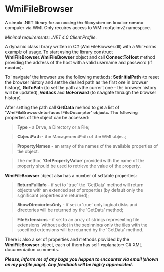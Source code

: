 # WmiFileBrowser
A simple .NET library for accessing the filesystem on local or remote computer via WMI. Only requires access to WMI root\cimv2 namespace.

*Minimal requirements: .NET 4.0 Client Profile.*

A dynamic class library written in C# (WmiFileBrowser.dll) with a WinForms example of usage. To start using the library construct **WmiFileBrowser.WmiFileBrowser** object and call **ConnectToHost** method providing the address of the host with a valid username and password (if needed).

To 'navigate' the browser use the following methods: **SetInitialPath** (to reset the browser history and set the desired path as the first one in browser history), **GoToPath** (to set the path as the current one - the browser history will be updated), **GoBack** and **GoForward** (to navigate through the browser history).

After setting the path call **GetData** method to get a list of 'WmiFileBrowser.Interfaces.IFileDescriptor' objects. The following properties of the object can be accessed:

 > **Type** - a Drive, a Directory or a File;

 > **ObjectPath** - the ManagementPath of the WMI object;

 > **PropertyNames** - an array of the names of the available properties of the object.

 > The method **'GetPropertyValue'** provided with the name of the property should be used to retrieve the value of the property.

**WmiFileBrowser** object also has a number of settable properties:

 > **ReturnFullInfo** - if set to 'true' the 'GetData' method will return objects with an extended set of properties (by default only the significant properties are returned);

 > **ShowDirectoriesOnly** - if set to 'true' only logical disks and directories will be returned by the 'GetData' method;

 > **FileExtensions** - if set to an array of strings representing file extensions (without a dot in the beginning) only the files with the specified extensions will be returned by the 'GetData' method.
 
There is also a set of properties and methods provided by the **WmiFileBrowser** object, each of them has self-explanatory C# XML documentation comments.
 
***Please, inform me of any bugs you happen to encounter via email (shown on my profile page). Any feedback will be highly appreciated.***
